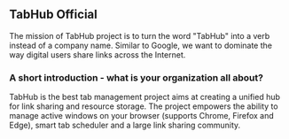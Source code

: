 ## TabHub Official

The mission of TabHub project is to turn the word "TabHub" into a verb instead of a company name. Similar to Google, we want to dominate the way digital users share links across the Internet. 

### A short introduction - what is your organization all about?

TabHub is the best tab management project aims at creating a unified hub for link sharing and resource storage. The project empowers the ability to manage active windows on your browser (supports Chrome, Firefox and Edge), smart tab scheduler and a large link sharing community. 
